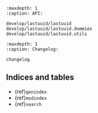 ```{include} ../../README.md

```

```{toctree}
:maxdepth: 1
:caption: API:

develop/lastuuid/lastuuid
develop/lastuuid/lastuuid.dummies
develop/lastuuid/lastuuid.utils
```

```{toctree}
:maxdepth: 1
:caption: Changelog:

changelog
```

## Indices and tables

- {ref}`genindex`
- {ref}`modindex`
- {ref}`search`
